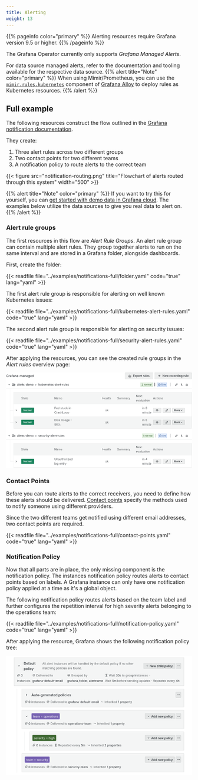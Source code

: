 ```yaml
---
title: Alerting
weight: 13
---
```

{{% pageinfo color="primary" %}}
Alerting resources require Grafana version 9.5 or higher.
{{% /pageinfo %}}

The Grafana Operator currently only supports _Grafana Managed Alerts_.

For data source managed alerts, refer to the documentation and tooling available for the respective data source.
{{% alert title="Note" color="primary" %}}
When using Mimir/Prometheus, you can use the [`mimir.rules.kubernetes`](https://grafana.com/docs/alloy/latest/reference/components/mimir/mimir.rules.kubernetes/) component of [Grafana Alloy](https://grafana.com/docs/alloy/latest/) to deploy rules as Kubernetes resources.
{{% /alert %}}


## Full example

The following resources construct the flow outlined in the [Grafana notification documentation](https://grafana.com/docs/grafana/latest/alerting/fundamentals/notifications/).

They create:
1. Three alert rules across two different groups
2. Two contact points for two different teams
3. A notification policy to route alerts to the correct team

{{< figure src="notification-routing.png" title="Flowchart of alerts routed through this system" width="500" >}}

{{% alert title="Note" color="primary" %}}
If you want to try this for yourself, you can [get started with demo data in Grafana cloud](https://grafana.com/docs/grafana-cloud/get-started/#install-demo-data-sources-and-dashboards).
The examples below utilize the data sources to give you real data to alert on.
{{% /alert %}}

### Alert rule groups

The first resources in this flow are _Alert Rule Groups_.
An alert rule group can contain multiple alert rules.
They group together alerts to run on the same interval and are stored in a Grafana folder, alongside dashboards.

First, create the folder:

{{< readfile file="../examples/notifications-full/folder.yaml" code="true" lang="yaml" >}}

The first alert rule group is responsible for alerting on well known Kubernetes issues:

{{< readfile file="../examples/notifications-full/kubernetes-alert-rules.yaml" code="true" lang="yaml" >}}

The second alert rule group is responsible for alerting on security issues:

{{< readfile file="../examples/notifications-full/security-alert-rules.yaml" code="true" lang="yaml" >}}

After applying the resources, you can see the created rule groups in the _Alert rules_ overview page:

![Alert rules overview page](./overview-page.png)

### Contact Points

Before you can route alerts to the correct receivers, you need to define how these alerts should be delivered.
[Contact points](./contact-points) specify the methods used to notify someone using different providers.

Since the two different teams get notified using different email addresses, two contact points are required.

{{< readfile file="../examples/notifications-full/contact-points.yaml" code="true" lang="yaml" >}}

### Notification Policy

Now that all parts are in place, the only missing component is the notification policy.
The instances notification policy routes alerts to contact points based on labels.
A Grafana instance can only have one notification policy applied at a time as it's a global object.

The following notification policy routes alerts based on the team label and further configures the repetition interval for high severity alerts belonging to the operations team:

{{< readfile file="../examples/notifications-full/notification-policy.yaml" code="true" lang="yaml" >}}

After applying the resource, Grafana shows the following notification policy tree:

![Notification policy tree after applying the resource](./notification-policy-tree.png)
